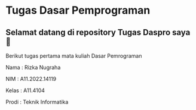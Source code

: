 # Tugas Dasar Pemprograman 

## Selamat datang di repository Tugas Daspro saya 👋

Berikut tugas pertama mata kuliah Dasar Pemrograman 

Nama : Rizka Nugraha

NIM : A11.2022.14119

Kelas : A11.4104

Prodi : Teknik Informatika

